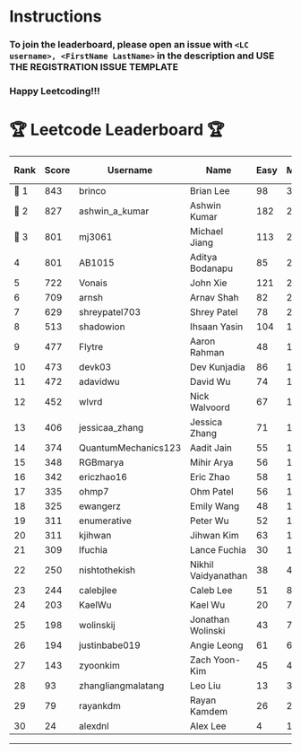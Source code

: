 # Instructions
### To join the leaderboard, please open an issue with `<LC username>, <FirstName LastName>` in the description and USE THE REGISTRATION ISSUE TEMPLATE
### Happy Leetcoding!!!


# 🏆 Leetcode Leaderboard 🏆

| Rank | Score | Username       | Name | Easy | Medium | Hard | Problems Solved |
|------|----------------|-----------------|-------------------|--------------|--------------|--------------|--------------|
| 🥇 1 | 843 | brinco | Brian Lee | 98 | 305 | 45 | 448 |
| 🥈 2 | 827 | ashwin_a_kumar | Ashwin Kumar | 182 | 288 | 23 | 493 |
| 🥉 3 | 801 | mj3061 | Michael Jiang | 113 | 278 | 44 | 435 |
| 4 | 801 | AB1015 | Aditya Bodanapu | 85 | 262 | 64 | 411 |
| 5 | 722 | Vonais | John Xie | 121 | 248 | 35 | 404 |
| 6 | 709 | arnsh | Arnav Shah | 82 | 231 | 55 | 368 |
| 7 | 629 | shreypatel703 | Shrey Patel | 78 | 232 | 29 | 339 |
| 8 | 513 | shadowion | Ihsaan Yasin | 104 | 173 | 21 | 298 |
| 9 | 477 | Flytre | Aaron Rahman | 48 | 153 | 41 | 242 |
| 10 | 473 | devk03 | Dev Kunjadia | 86 | 177 | 11 | 274 |
| 11 | 472 | adavidwu | David Wu | 74 | 157 | 28 | 259 |
| 12 | 452 | wlvrd | Nick Walvoord | 67 | 170 | 15 | 252 |
| 13 | 406 | jessicaa_zhang | Jessica Zhang | 71 | 142 | 17 | 230 |
| 14 | 374 | QuantumMechanics123 | Aadit Jain | 55 | 134 | 17 | 206 |
| 15 | 348 | RGBmarya | Mihir Arya | 56 | 113 | 22 | 191 |
| 16 | 342 | ericzhao16 | Eric Zhao | 58 | 127 | 10 | 195 |
| 17 | 335 | ohmp7 | Ohm Patel | 56 | 123 | 11 | 190 |
| 18 | 325 | ewangerz | Emily Wang | 48 | 110 | 19 | 177 |
| 19 | 311 | enumerative | Peter Wu | 52 | 110 | 13 | 175 |
| 20 | 311 | kjihwan | Jihwan Kim | 63 | 103 | 14 | 180 |
| 21 | 309 | lfuchia | Lance Fuchia | 30 | 129 | 7 | 166 |
| 22 | 250 | nishtothekish | Nikhil Vaidyanathan | 38 | 40 | 44 | 122 |
| 23 | 244 | calebjlee | Caleb Lee | 51 | 83 | 9 | 143 |
| 24 | 203 | KaelWu | Kael Wu | 20 | 72 | 13 | 105 |
| 25 | 198 | wolinskij | Jonathan Wolinski | 43 | 73 | 3 | 119 |
| 26 | 194 | justinbabe019 | Angie Leong | 61 | 62 | 3 | 126 |
| 27 | 143 | zyoonkim | Zach Yoon-Kim | 45 | 40 | 6 | 91 |
| 28 | 93 | zhangliangmalatang | Leo Liu | 13 | 37 | 2 | 52 |
| 29 | 79 | rayankdm | Rayan Kamdem | 26 | 25 | 1 | 52 |
| 30 | 24 | alexdnl | Alex Lee | 4 | 10 | 0 | 14 |
---